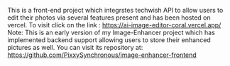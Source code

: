This is a front-end project which integrstes techwish API to allow users to edit their photos via several features present and has been hosted on vercel.
To visit click on the link : https://ai-image-editor-coral.vercel.app/
Note: This is an early version of my Image-Enhancer project which has implemented backend support allowing users to store their enhanced pictures as well.
You can visit its repository at: https://github.com/PixxySynchronous/image-enhancer-frontend
